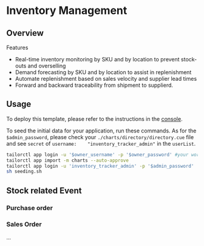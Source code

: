 # Inventory Management

## Overview
Features
* Real-time inventory monitoring by SKU and by location to prevent stock-outs and overselling
* Demand forecasting by SKU and by location to assist in replenishment
* Automate replenishment based on sales velocity and supplier lead times
* Forward and backward traceability from shipment to supplierd.


## Usage
To deploy this template, please refer to the instructions in the [console](https://console.tailor.tech/).

To seed the initial data for your application, run these commands.
As for the `$admin_password`, please check your `./charts/directory/directory.cue` file and see `secret` of `username:    "inventory_tracker_admin"` in the `userList`.

```bash
tailorctl app login -u '$owner_username' -p '$owner_password' #your workspace owner name and password
tailorctl app import -m charts --auto-approve
tailorctl app login -u 'inventory_tracker_admin' -p '$admin_password'
sh seeding.sh
```

## Stock related Event

### Purchase order

### Sales Order

...